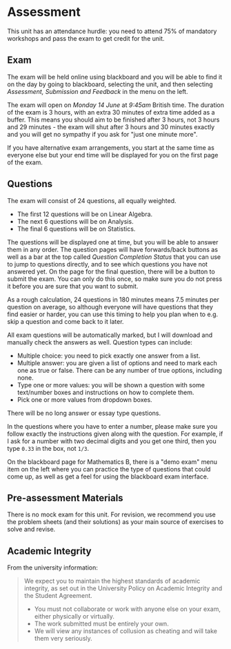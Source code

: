 # Assessment

This unit has an attendance hurdle: you need to attend 75% of mandatory workshops and pass the exam to get credit for the unit.

## Exam

The exam will be held online using blackboard and you will be able to
find it on the day by going to blackboard, selecting the unit, and then
selecting _Assessment, Submission and Feedback_ in the menu on the
left.

The exam will open on _Monday 14 June_ at _9:45am_ British time. The duration of the exam is 3 hours, with an extra 30 minutes of extra time added as a buffer. This means you should aim to be finished after 3 hours, not 3 hours and 29 minutes - the exam will shut after 3 hours and 30 minutes exactly and you will get no sympathy if you ask for "just one minute more".

If you have alternative exam arrangements, you start at the same time as everyone else but your end time will be displayed for you on the first page of the exam.

## Questions

The exam will consist of 24 questions, all equally weighted.

  - The first 12 questions will be on Linear Algebra.
  - The next 6 questions will be on Analysis.
  - The final 6 questions will be on Statistics.

The questions will be displayed one at time, but you will be able to
answer them in any order. The question pages will have forwards/back
buttons as well as a bar at the top called _Question Completion Status_
that you can use to jump to questions directly, and to see which
questions you have not answered yet. On the page for the final
question, there will be a button to submit the exam. You can only do
this once, so make sure you do not press it before you are sure that you
want to submit.

As a rough calculation, 24 questions in 180 minutes means 7.5 minutes
per question on average, so although everyone will have questions that
they find easier or harder, you can use this timing to help you plan when
to e.g. skip a question and come back to it later.

All exam questions will be automatically marked, but I will download and
manually check the answers as well. Question types can include:

  - Multiple choice: you need to pick exactly one answer from a list.
  - Multiple answer: you are given a list of options and need to mark each one as true or false. There can be any number of true options, including none.
  - Type one or more values: you will be shown a question with some text/number boxes and instructions on how to complete them.
  - Pick one or more values from dropdown boxes.

There will be no long answer or essay type questions.

In the questions where you have to enter a number, please make sure
you follow exactly the instructions given along with the question. For
example, if I ask for a number with two decimal digits and you get one
third, then you type `0.33` in the box, not `1/3`.

On the blackboard page for Mathematics B, there is a "demo exam"
menu item on the left where you can practice the type of questions that
could come up, as well as get a feel for using the blackboard exam
interface.

## Pre-assessment Materials

There is no mock exam for this unit. For revision, we recommend you
use the problem sheets (and their solutions) as your main source of
exercises to solve and revise.

## Academic Integrity

From the university information:

> We expect you to maintain the highest standards of academic
> integrity, as set out in the University Policy on Academic Integrity
> and the Student Agreement.
>
>   - You must not collaborate or work with anyone else on your exam, either physically or virtually.
>   - The work submitted must be entirely your own.
>   - We will view any instances of collusion as cheating and will take them very seriously.

